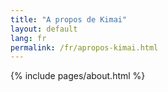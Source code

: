```yaml
---
title: "A propos de Kimai"
layout: default
lang: fr
permalink: /fr/apropos-kimai.html
---
```


{% include pages/about.html %}
